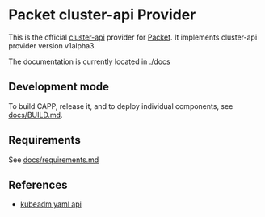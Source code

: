 # Packet cluster-api Provider

This is the official
[cluster-api](https://github.com/kubernetes-sigs/cluster-api) provider for
[Packet](https://packet.com). It implements cluster-api provider version
v1alpha3.

The documentation is currently located in [./docs](./docs)

## Development mode

To build CAPP, release it, and to deploy individual components, see
[docs/BUILD.md](./docs/BUILD.md).

## Requirements

See [docs/requirements.md](./docs/requirements.md)

## References

* [kubeadm yaml api](https://godoc.org/k8s.io/kubernetes/cmd/kubeadm/app/apis/kubeadm/v1beta2)
